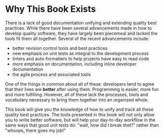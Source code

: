 # Why This Book Exists
There is a lack of good documentation unifying and extending quality best
practices. While there have been several advancements made in how to develop
quality software, they have largely been piecemeal and lacked the tools
fit them all together. Several of the recent advancements include:
- better revision control tools and best practices
- new emphasis on unit tests as integral to the development process
- linters and auto-formatters to help projects have easy to read code
- more emphasis on documentation, including inline developer documentation
- the agile process and associated tools

One of the things in common about all of these: developers tend to agree
that their lives are **better** after using them. Programming is easier,
more fun and more fulfilling. However, all of these lack the processes,
tools and vocabulary necessary to bring them together into an organized whole.

This book will give you the knowledge of how to unify and track all these quality
best practices. The tools presented in this book will not only allow you to
write better software, but will help your day-to-day workflow in the same ways
that good unit tests do: "wait, how did I break *that*?" rather than "whoops,
there goes my job!"

